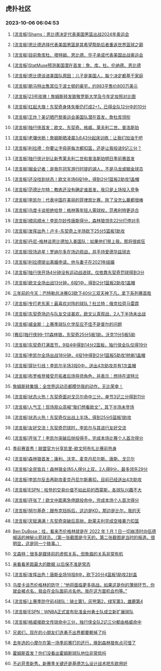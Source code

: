 ## 虎扑社区 
### 2023-10-06 06:04:53

1. [[流言板]Shams：恩比德决定代表美国男篮出战2024年奥运会](https://bbs.hupu.com/62352481.html)

2. [[流言板]恩比德选择代表美国男篮是其希望帮助后者重返世界篮球之巅](https://bbs.hupu.com/62352630.html)

3. [[流言板]目前詹库杜、塔特姆、恩比德、华子承诺代表美国出战奥运会](https://bbs.hupu.com/62352691.html)

4. [[流言板]StatMuse预测美国潜在首发：詹、库、杜、伦纳德、恩比德](https://bbs.hupu.com/62353606.html)

5. [[流言板]恩比德谈进美国队原因：儿子是美国人，每个决定都基于家庭](https://bbs.hupu.com/62353744.html)

6. [[流言板]斯马特出售其位于波士顿的豪宅，约983平售价800万美元](https://bbs.hupu.com/62350265.html)

7. [[流言板]23号玫瑰！詹姆斯转发致敬罗斯大学及今年定妆照对比图](https://bbs.hupu.com/62352392.html)

8. [[流言板]扛起大旗！东契奇身体失衡仍打成2+1，已得全队12分中的10分](https://bbs.hupu.com/62352931.html)

9. [[流言板]王炸？美记晒巴黎奥运会美国队潜在首发，詹杜库领衔](https://bbs.hupu.com/62352852.html)

10. [[流言板]独行侠首发：欧文、东契奇、格威、莱夫利二世、普洛斯珀](https://bbs.hupu.com/62352451.html)

11. [[流言板]老骥伏枥！詹姆斯晒凌晨3点43分起床训练：让我们加油干吧](https://bbs.hupu.com/62348918.html)

12. [[流言板]利拉德：你要让字母哥每次都扣篮，还是让我投进9记三分？](https://bbs.hupu.com/62349864.html)

13. [[流言板]独行侠计划让新秀莱夫利二世和普洛斯珀明日季前赛首发](https://bbs.hupu.com/62350903.html)

14. [[流言板]掘金记者：是我在冠军游行时提的湖人，不是马龙或掘金球员](https://bbs.hupu.com/62349493.html)

15. [[流言板]还没找到状态！欧文半场6投1中，得到2分1篮板2助攻1盖帽](https://bbs.hupu.com/62353366.html)

16. [[流言板]范德比尔特：教练还没有确定谁首发，我只是上场投入竞争](https://bbs.hupu.com/62349763.html)

17. [[流言板]李凯尔：代表中国在美丽的菲律宾比赛，除了没怎么赢都很棒](https://bbs.hupu.com/62349727.html)

18. [[流言板]乌度卡谈拒绝哈登：格林等年轻人需球权，范弗利特更适合](https://bbs.hupu.com/62352349.html)

19. [[流言板]顺风顺水！李凯尔妙传唐斯得分，森林狼领先22分打停对手](https://bbs.hupu.com/62353206.html)

20. [[流言板]发挥出色！卢卡-东契奇上半场砍下25分5篮板1助攻](https://bbs.hupu.com/62353296.html)

21. [[流言板]丹尼-格林谈恩比德加入美国队：如果他们带上我，那将很疯狂](https://bbs.hupu.com/62353756.html)

22. [[流言板]现场追星！罗纳尔多在场边观战，并手持爱德华兹球衣](https://bbs.hupu.com/62353625.html)

23. [[流言板]利拉德提出离婚申请，他与妻子在2021年结婚](https://bbs.hupu.com/62345727.html)

24. [[流言板]独行侠开场4分钟没有运动战进球，仅依靠东契奇罚球得到3分](https://bbs.hupu.com/62352825.html)

25. [[流言板]欧文全场出战13分钟，6投1中，得到2分1篮板2助攻1盖帽](https://bbs.hupu.com/62353694.html)

26. [三年前的今天：巴特勒总决赛G3砍下40分三双天神下凡，拿下系列赛首胜](https://bbs.hupu.com/62347032.html)

27. [[流言板]专打老东家！最喜欢对阵的球队？杜兰特：俄克拉荷马雷霆](https://bbs.hupu.com/62347235.html)

28. [[流言板]东契奇场边与队友交谈甚欢，欧文认真观战，2人下半场未出战](https://bbs.hupu.com/62353451.html)

29. [[流言板]威金斯：上赛季球队化学反应不佳不是普尔的问题](https://bbs.hupu.com/62349209.html)

30. [[赛后]独行侠99-111森林狼，东契奇25分5板1助，沃克11分5板5助](https://bbs.hupu.com/62353651.html)

31. [[流言板]东契奇打满首节，9投4中得到14分2篮板，独行侠全队仅得19分](https://bbs.hupu.com/62353054.html)

32. [[流言板]李凯尔全场出战18分钟，4投1中得到2分1篮板5助攻1抢断1盖帽](https://bbs.hupu.com/62353677.html)

33. [[流言板]穿针引线！李凯尔半场3投0中，送出4次助攻并有1次盖帽](https://bbs.hupu.com/62353328.html)

34. [[流言板]布罗格登接受开拓者后场导师角色，并表示：想待在波特兰](https://bbs.hupu.com/62353629.html)

35. [詹姆斯转集锦：全世界运动员都模仿我的动作，无比荣幸！](https://bbs.hupu.com/62346581.html)

36. [[流言板]状态火热！东契奇面对戈贝尔命中三分，单节3记三分得到11分](https://bbs.hupu.com/62353292.html)

37. [[流言板]人气王！现场观众高喊“我们想看欧文”，其下半场未登场](https://bbs.hupu.com/62353556.html)

38. [[流言板]状态火热！东契奇仅出战上半场，得到25分5篮板1助攻](https://bbs.hupu.com/62353664.html)

39. [[流言板]友好交流！东契奇罚球时，李凯尔与其进行友好交流](https://bbs.hupu.com/62353016.html)

40. [[流言板]开张了！李凯尔突破后抛投得手，完成本场比赛个人首次得分](https://bbs.hupu.com/62353519.html)

41. [季前赛首秀！联盟官方分享凯里-欧文阿布扎比赛前热身](https://bbs.hupu.com/62352081.html)

42. [[流言板]森林狼首发：康利、沃克、麦克丹尼尔斯、唐斯、戈贝尔](https://bbs.hupu.com/62352411.html)

43. [[流言板]全民皆兵！森林狼全场5人得分上双，2人得9分，最多领先29分](https://bbs.hupu.com/62353718.html)

44. [[流言板]李凯尔反击再助攻麦克丹尼尔斯暴扣，目前已经送出4次助攻](https://bbs.hupu.com/62353237.html)

45. [[流言板]ESPN：哈登的交易价值不如此前的西蒙斯，各球队兴趣不大](https://bbs.hupu.com/62346217.html)

46. [[流言板]开张了！欧文中距离急停跳投命中，完成本场个人首次得分](https://bbs.hupu.com/62353078.html)

47. [[流言板]努尔基奇：跟布克挡拆后，这边是KD，那边是比尔，我的天](https://bbs.hupu.com/62347035.html)

48. [[流言板]天赋满满！东契奇突破后高抛，助莱夫利完成空接暴力扣篮](https://bbs.hupu.com/62353272.html)

49. [Ben DuBose：哇，看来杰伦格林就是在 2022 年 1 月 1 日一切崩溃时向伍德喊话的神秘火箭球员。（第一张截图是今天的，第二张截图是当时的报道。很明显，这是同一个轶事。）](https://bbs.hupu.com/62352742.html)

50. [文森特：很多是媒体前的虚假关系，但詹眉的关系非常有机](https://bbs.hupu.com/62347503.html)

51. [来看看差距最大的数据 以后保不准是常态](https://bbs.hupu.com/62353669.html)

52. [[流言板]发挥出色！唐斯全场16投8中，砍下20分4篮板1助攻2封盖](https://bbs.hupu.com/62353657.html)

53. [乌度卡谈杰伦格林的防守：“他将面临更多挑战。如果这是你的薄弱环节，你就会被点名，我会在全队面前点名他。我在这方面机会均等。”](https://bbs.hupu.com/62352861.html)

54. [[流言板]上赛季防守前4球队：骑士第1，灰熊第2，绿军第3，雄鹿第4](https://bbs.hupu.com/62351662.html)

55. [[流言板]ESPN：WNBA正式宣布批准金州勇士队成立新扩展球队](https://bbs.hupu.com/62352721.html)

56. [[流言板]格威接欧文传球命中三分，独行侠全队2记三分都由格威命中](https://bbs.hupu.com/62353148.html)

57. [兄弟们，现在的小朋友们连勇不出界都要赖掉了吗](https://bbs.hupu.com/62351891.html)

58. [去年选的小摩尔在第一场季前赛打的还行，换到森林狼有点可惜了](https://bbs.hupu.com/62353610.html)

59. [霍姆斯首发？你们没看出霍姆斯球队地位非常低吗](https://bbs.hupu.com/62353668.html)

60. [不必苛责新秀，新赛季关键还是基德怎么设计战术把东欧用好](https://bbs.hupu.com/62353600.html)


